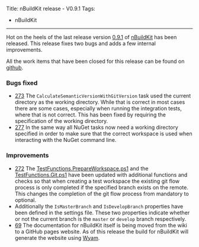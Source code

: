 Title: nBuildKit release - V0.9.1
Tags:
  - nBuildKit
---

Hot on the heels of the last release version [0.9.1](https://github.com/nbuildkit/nBuildKit.MsBuild/releases/tag/0.9.1)
of [nBuildKit](https://github.com/nbuildkit/nBuildKit.MsBuild) has been released. This release fixes
two bugs and adds a few internal improvements.

All the work items that have been closed for this release can be found on
[github](https://github.com/nbuildkit/nBuildKit.MsBuild/milestone/29?closed=1).

### Bugs fixed

- [273](https://github.com/nbuildkit/nBuildKit.MsBuild/issues/273) The `CalculateSemanticVersionWithGitVersion`
  task used the current directory as the working directory. While that is correct in most cases
  there are some cases, especially when running the integration tests, where that is not correct.
  This has been fixed by requiring the specification of the working directory.
- [277](https://github.com/nbuildkit/nBuildKit.MsBuild/issues/277) In the same way all NuGet tasks
  now need a working directory specified in order to make sure that the correct workspace is used
  when interacting with the NuGet command line.


### Improvements

- [272](https://github.com/nbuildkit/nBuildKit.MsBuild/issues/272) The
  [TestFunctions.PrepareWorkspace.ps1](https://github.com/nbuildkit/nBuildKit.MsBuild/blob/master/src/tests/TestFunctions.PrepareWorkspace.ps1)
  and the [TestFunctions.Git.ps1](https://github.com/nbuildkit/nBuildKit.MsBuild/blob/master/src/tests/TestFunctions.Git.ps1)
  have been updated with additional functions and checks so that when creating a test workspace the
  existing git flow process is only completed if the specified branch exists on the remote. This changes
  the completion of the git flow process from mandatory to optional.
- Additionally the `IsMasterBranch` and `IsDevelopBranch` properties have been defined in the settings
  file. These two properties indicate whether or not the current branch is the `master` or `develop`
  branch respectively.
- [69](https://github.com/nbuildkit/nBuildKit.MsBuild/issues/69) The documentation for nBuildKit itself
  is being moved from the wiki to a GitHub pages website. As of this release the build for nBuildKit
  will generate the website using [Wyam](https://wyam.io).
